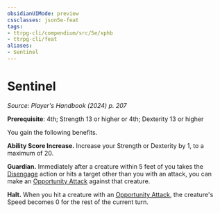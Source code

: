 ```yaml
---
obsidianUIMode: preview
cssclasses: json5e-feat
tags:
- ttrpg-cli/compendium/src/5e/xphb
- ttrpg-cli/feat
aliases:
- Sentinel
---
```

# Sentinel
*Source: Player's Handbook (2024) p. 207*  

**Prerequisite**: 4th; Strength 13 or higher or 4th; Dexterity 13 or higher

You gain the following benefits.

**Ability Score Increase.** Increase your Strength or Dexterity by 1, to a maximum of 20.

**Guardian.** Immediately after a creature within 5 feet of you takes the [Disengage](/3-Mechanics/CLI/actions.md#Disengage) action or hits a target other than you with an attack, you can make an [Opportunity Attack](/3-Mechanics/CLI/actions.md#Opportunity%20Attack) against that creature.

**Halt.** When you hit a creature with an [Opportunity Attack](/3-Mechanics/CLI/actions.md#Opportunity%20Attack), the creature's Speed becomes 0 for the rest of the current turn.